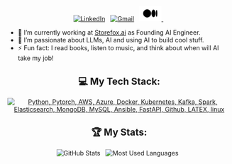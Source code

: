 <div align="center">

[![LinkedIn](https://skillicons.dev/icons?i=linkedin)](https://www.linkedin.com/in/ishta-pal/) &nbsp;
[![Gmail](https://skillicons.dev/icons?i=gmail)](mailto:ishitapal3141@gmail.com) &nbsp;
<a href="https://medium.com/@ishta.pal" target="_blank">
  <img src="https://github.com/Medium/medium-logos/blob/master/03_Symbol/01_Black/SVG/Medium-Symbol-Black-RGB.svg" alt="Medium Logo" style="width: 50px">
</a> &nbsp;

</div>

- 🔭 I’m currently working at [Storefox.ai](https://www.linkedin.com/company/p33r-finance/) as Founding AI Engineer.
- 🌱 I’m passionate about LLMs, AI and using AI to build cool stuff.
- ⚡ Fun fact: I read books, listen to music, and think about when will AI take my job!

<div align="center">

## 💻 My Tech Stack:

[![Python, Pytorch, AWS, Azure, Docker, Kubernetes, Kafka, Spark, Elasticsearch, MongoDB, MySQL, Ansible, FastAPI, Github, LATEX, linux](https://skillicons.dev/icons?i=py,pytorch,aws,azure,docker,kubernetes,kafka,elasticsearch,mongodb,mysql,ansible,fastapi,github,latex,linux)](https://skillicons.dev)

## 🏆 My Stats:

<p>
    <img height=175 alt="GitHub Stats" src="https://github-readme-stats.vercel.app/api?username=ish-codes-magic&show_icons=true&count_private=true&theme=dark" />&nbsp;&nbsp;
    <img height=175 alt="Most Used Languages" src="https://github-readme-stats.vercel.app/api/top-langs/?username=ish-codes-magic&layout=compact&theme=dark" />&nbsp;&nbsp;
</p>
